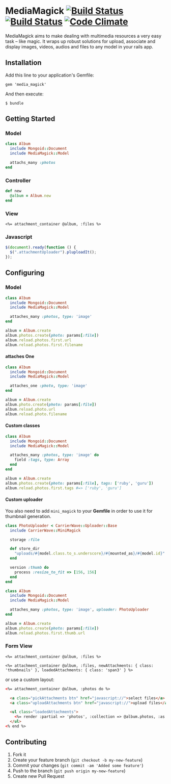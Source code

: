 # MediaMagick [![Build Status](https://secure.travis-ci.org/nudesign/media_magick.png?branch=master)](http://travis-ci.org/nudesign/media_magick) [![Build Status](https://gemnasium.com/nudesign/media_magick.png)](http://gemnasium.com/nudesign/media_magick) [![Code Climate](https://codeclimate.com/badge.png)](https://codeclimate.com/github/nudesign/media_magick)

MediaMagick aims to make dealing with multimedia resources a very easy task – like magic. It wraps up robust solutions for upload, associate and display images, videos, audios and files to any model in your rails app.

## Installation

Add this line to your application's Gemfile:

    gem 'media_magick'

And then execute:

    $ bundle

## Getting Started

### Model

``` ruby
class Album
  include Mongoid::Document
  include MediaMagick::Model

  attachs_many :photos
end
```

### Controller

``` ruby
def new
  @album = Album.new
end
```

### View

``` erb
<%= attachment_container @album, :files %>
```

### Javascript

``` javascript
$(document).ready(function () {
  $(".attachmentUploader").pluploadIt();
});
```

## Configuring

### Model

``` ruby
class Album
  include Mongoid::Document
  include MediaMagick::Model

  attaches_many :photos, type: 'image'
end

album = Album.create
album.photos.create(photo: params[:file])
album.reload.photos.first.url
album.reload.photos.first.filename
```

#### attaches One

``` ruby
class Album
  include Mongoid::Document
  include MediaMagick::Model

  attaches_one :photo, type: 'image'
end

album = Album.create
album.photo.create(photo: params[:file])
album.reload.photo.url
album.reload.photo.filename
```

#### Custom classes

``` ruby
class Album
  include Mongoid::Document
  include MediaMagick::Model

  attaches_many :photos, type: 'image' do
    field :tags, type: Array
  end
end

album = Album.create
album.photos.create(photo: params[:file], tags: ['ruby', 'guru'])
album.reload.photos.first.tags #=> ['ruby', 'guru']
```

#### Custom uploader

You also need to add `mini_magick` to your **Gemfile** in order to use it for thumbnail generation.

``` ruby
class PhotoUploader < CarrierWave::Uploader::Base
  include CarrierWave::MiniMagick

  storage :file

  def store_dir
    "uploads/#{model.class.to_s.underscore}/#{mounted_as}/#{model.id}"
  end

  version :thumb do
    process :resize_to_fit => [156, 156]
  end
end
```

``` ruby
class Album
  include Mongoid::Document
  include MediaMagick::Model

  attaches_many :photos, type: 'image', uploader: PhotoUploader
end

album = Album.create
album.photos.create(photo: params[:file])
album.reload.photos.first.thumb.url
```

### Form View

``` erb
<%= attachment_container @album, :files %>

<%= attachment_container @album, :files, newAttachments: { class: 'thumbnails' }, loadedAttachments: { class: 'span3' } %>
```

or use a custom layout:

``` html
<%= attachment_container @album, :photos do %>

  <a class="pickAttachments btn" href="javascript://">select files</a>
  <a class="uploadAttachments btn" href="javascript://">upload files</a>

  <ul class="loadedAttachments">
    <%= render :partial => 'photos', :collection => @album.photos, :as => 'photo' %>
  </ul>
<% end %>
```

## Contributing

1. Fork it
2. Create your feature branch (`git checkout -b my-new-feature`)
3. Commit your changes (`git commit -am 'Added some feature'`)
4. Push to the branch (`git push origin my-new-feature`)
5. Create new Pull Request
